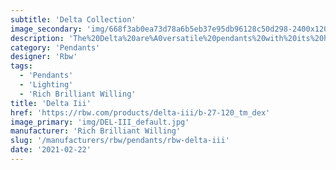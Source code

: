 ```yaml
---
subtitle: 'Delta Collection'
image_secondary: 'img/668f3ab0ea73d78a6b5eb37e95db96128c50d298-2400x1200.png'
description: 'The%20Delta%20are%A0versatile%20pendants%20with%20its%20hybrid%20lampshade%20that%20combines%20the%20traditional%20box%20pleat%20untraditionally%20paired%20with%20tapered%20openings.%20The%20white%20version%20emanates%20a%20soft%20glow%2C%20while%20the%20black%20version%2C%20almost%20opaque%20and%20lined%20in%20a%20reflective%20gold%2C%20casts%20a%20more%20dramatic%20light.'
category: 'Pendants'
designer: 'Rbw'
tags:
  - 'Pendants'
  - 'Lighting'
  - 'Rich Brilliant Willing'
title: 'Delta Iii'
href: 'https://rbw.com/products/delta-iii/b-27-120_tm_dex'
image_primary: 'img/DEL-III_default.jpg'
manufacturer: 'Rich Brilliant Willing'
slug: '/manufacturers/rbw/pendants/rbw-delta-iii'
date: '2021-02-22'
---
```

